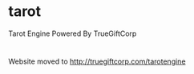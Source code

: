 # tarot
Tarot Engine Powered By TrueGiftCorp
#
Website moved to http://truegiftcorp.com/tarotengine
